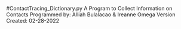 #ContactTracing_Dictionary.py
A Program to Collect Information on Contacts
Programmed by: Alliah Bulalacao & Ireanne Omega
Version Created: 02-28-2022